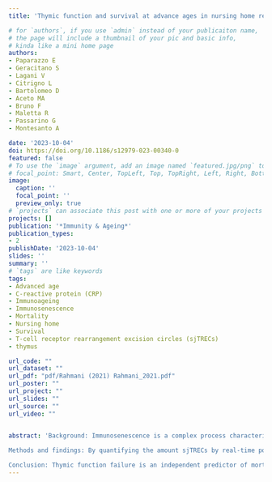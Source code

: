 ```yaml
---
title: 'Thymic function and survival at advance ages in nursing home residents from Southern Italy'

# for `authors`, if you use `admin` instead of your publicaiton name,
# the page will include a thumbnail of your pic and basic info,
# kinda like a mini home page
authors:
- Paparazzo E
- Geracitano S
- Lagani V
- Citrigno L
- Bartolomeo D 
- Aceto MA
- Bruno F
- Maletta R
- Passarino G
- Montesanto A

date: '2023-10-04'
doi: https://doi.org/10.1186/s12979-023-00340-0
featured: false
# To use the `image` argument, add an image named `featured.jpg/png` to your page's folder.
# focal_point: Smart, Center, TopLeft, Top, TopRight, Left, Right, BottomLeft, Bottom, BottomRight.
image:
  caption: ''
  focal_point: ''
  preview_only: true
# `projects` can associate this post with one or more of your projects
projects: []
publication: '*Immunity & Ageing*'
publication_types:
- 2
publishDate: '2023-10-04'
slides: ''
summary: ''
# `tags` are like keywords
tags:
- Advanced age 
- C-reactive protein (CRP)
- Immunoageing
- Immunosenescence
- Mortality
- Nursing home
- Survival
- T-cell receptor rearrangement excision circles (sjTRECs)
- thymus

url_code: ""
url_dataset: ""
url_pdf: "pdf/Rahmani (2021) Rahmani_2021.pdf"
url_poster: ""
url_project: ""
url_slides: ""
url_source: ""
url_video: ""

    
abstract: 'Background: Immunosenescence is a complex process characterized by an age-related remodelling of immune system. The prominent effects of the immunosenescence process is the thymic involution and, consequently, the decreased numbers and functions of T cells. Since thymic involution results in a collapse of the T-cell receptor (TCR) repertoire, a reliable biomarker of its activity is represented by the quantification of signal joint T-cell receptor rearrangement excision circles (sjTRECs) levels. Although it is reasonable to think that thymic function could play a crucial role on elderly survival, only a few studies investigated the relationship between an accurate measurement of human thymic function and survival at old ages.

Methods and findings: By quantifying the amount sjTRECs by real-time polymerase chain reaction (PCR), the decrease in thymic output in 241 nursing home residents from Calabria (Southern Italy) was evaluated to investigate the relationship between thymic function and survival at old ages. We found that low sjTREC levels were associated with a significant increased risk of mortality at older ages. Nursing home residents with lower sjTREC exhibit a near 2-fold increase in mortality risk compared to those with sjTREC levels in a normal range.

Conclusion: Thymic function failure is an independent predictor of mortality among elderly nursing home residents. sjTREC represents a biomarker of effective ageing as its blood levels could anticipate individuals at high risk of negative health outcomes. The identification of these subjects is crucial to manage older people's immune function and resilience, such as, for instance, to plan more efficient vaccinal campaigns in older populations.'
---
```


